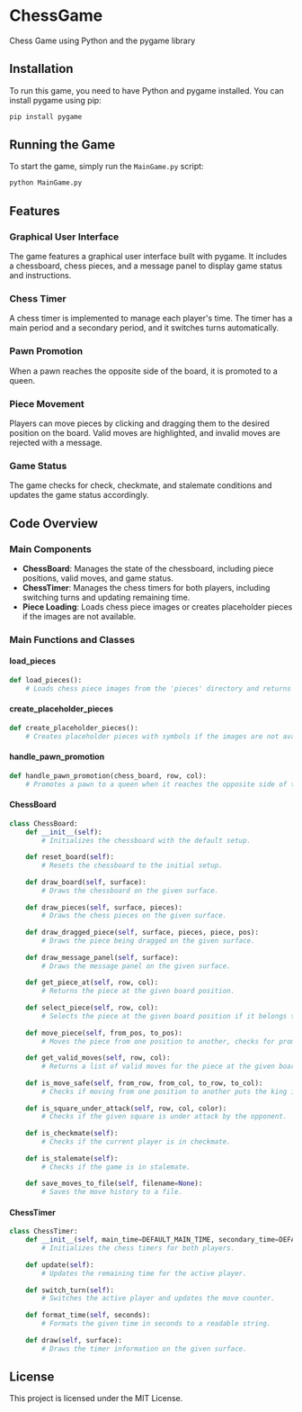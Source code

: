 
 # ChessGame
 Chess Game using Python and the pygame library
 
 ## Installation
 
 To run this game, you need to have Python and pygame installed. You can install pygame using pip:
 
 ```bash
 pip install pygame
 ```
 
 ## Running the Game
 
 To start the game, simply run the `MainGame.py` script:
 
 ```bash
 python MainGame.py
 ```
 
 ## Features
 
 ### Graphical User Interface
 
 The game features a graphical user interface built with pygame. It includes a chessboard, chess pieces, and a message panel to display game status and instructions.
 
 ### Chess Timer
 
 A chess timer is implemented to manage each player's time. The timer has a main period and a secondary period, and it switches turns automatically.
 
 ### Pawn Promotion
 
 When a pawn reaches the opposite side of the board, it is promoted to a queen.
 
 ### Piece Movement
 
 Players can move pieces by clicking and dragging them to the desired position on the board. Valid moves are highlighted, and invalid moves are rejected with a message.
 
 ### Game Status
 
 The game checks for check, checkmate, and stalemate conditions and updates the game status accordingly.
 
 ## Code Overview
 
 ### Main Components
 
 - **ChessBoard**: Manages the state of the chessboard, including piece positions, valid moves, and game status.
 - **ChessTimer**: Manages the chess timers for both players, including switching turns and updating remaining time.
 - **Piece Loading**: Loads chess piece images or creates placeholder pieces if the images are not available.
 
 ### Main Functions and Classes
 
 #### load_pieces
 
 ```python
 def load_pieces():
     # Loads chess piece images from the 'pieces' directory and returns them in a dictionary.
 ```
 
 #### create_placeholder_pieces
 
 ```python
 def create_placeholder_pieces():
     # Creates placeholder pieces with symbols if the images are not available and returns them in a dictionary.
 ```
 
 #### handle_pawn_promotion
 
 ```python
 def handle_pawn_promotion(chess_board, row, col):
     # Promotes a pawn to a queen when it reaches the opposite side of the board.
 ```
 
 #### ChessBoard
 
 ```python
 class ChessBoard:
     def __init__(self):
         # Initializes the chessboard with the default setup.
     
     def reset_board(self):
         # Resets the chessboard to the initial setup.
     
     def draw_board(self, surface):
         # Draws the chessboard on the given surface.
     
     def draw_pieces(self, surface, pieces):
         # Draws the chess pieces on the given surface.
     
     def draw_dragged_piece(self, surface, pieces, piece, pos):
         # Draws the piece being dragged on the given surface.
     
     def draw_message_panel(self, surface):
         # Draws the message panel on the given surface.
     
     def get_piece_at(self, row, col):
         # Returns the piece at the given board position.
     
     def select_piece(self, row, col):
         # Selects the piece at the given board position if it belongs to the current player.
     
     def move_piece(self, from_pos, to_pos):
         # Moves the piece from one position to another, checks for promotions, and updates the game status.
     
     def get_valid_moves(self, row, col):
         # Returns a list of valid moves for the piece at the given board position.
     
     def is_move_safe(self, from_row, from_col, to_row, to_col):
         # Checks if moving from one position to another puts the king in check.
     
     def is_square_under_attack(self, row, col, color):
         # Checks if the given square is under attack by the opponent.
     
     def is_checkmate(self):
         # Checks if the current player is in checkmate.
     
     def is_stalemate(self):
         # Checks if the game is in stalemate.
     
     def save_moves_to_file(self, filename=None):
         # Saves the move history to a file.
 ```
 
 #### ChessTimer
 
 ```python
 class ChessTimer:
     def __init__(self, main_time=DEFAULT_MAIN_TIME, secondary_time=DEFAULT_SECONDARY_TIME):
         # Initializes the chess timers for both players.
     
     def update(self):
         # Updates the remaining time for the active player.
     
     def switch_turn(self):
         # Switches the active player and updates the move counter.
     
     def format_time(self, seconds):
         # Formats the given time in seconds to a readable string.
     
     def draw(self, surface):
         # Draws the timer information on the given surface.
 ```
 
 ## License
 
 This project is licensed under the MIT License.
 ```
